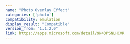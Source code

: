 ```yaml
---
name: "Photo Overlay Effect"
categories: ['photo']
compatibility: emulation
display_result: "Compatible"
version_from: "1.1.2.0"
link: https://apps.microsoft.com/detail/9N43PSNLHCVR
---
```


